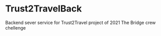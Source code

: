 # Trust2TravelBack
Backend sever service for Trust2Travel project of 2021 The Bridge crew chellenge
